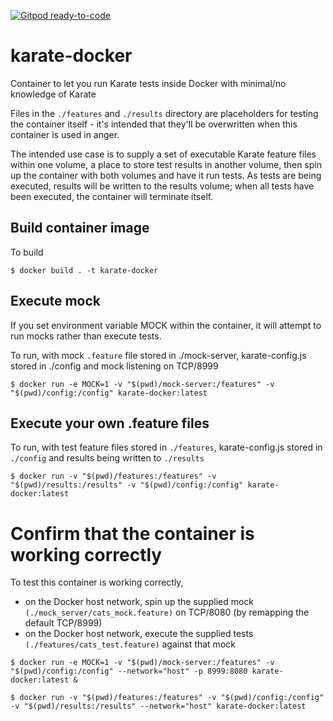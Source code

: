 [![Gitpod ready-to-code](https://img.shields.io/badge/Gitpod-ready--to--code-blue?logo=gitpod)](https://gitpod.io/#https://github.com/monch1962/karate-docker)

# karate-docker

Container to let you run Karate tests inside Docker with minimal/no knowledge of Karate

Files in the `./features` and `./results` directory are placeholders for testing the container itself - it's intended that they'll be overwritten when this container is used in anger.

The intended use case is to supply a set of executable Karate feature files within one volume, a place to store test results in another volume, then spin up the container with both volumes and have it run tests. As tests are being executed, results will be written to the results volume; when all tests have been executed, the container will terminate itself.

## Build container image

To build

`$ docker build . -t karate-docker`

## Execute mock

If you set environment variable MOCK within the container, it will attempt to run mocks rather than execute tests.

To run, with mock `.feature` file stored in ./mock-server, karate-config.js stored in ./config and mock listening on TCP/8999

`$ docker run -e MOCK=1 -v "$(pwd)/mock-server:/features" -v "$(pwd)/config:/config" karate-docker:latest`

## Execute your own .feature files

To run, with test feature files stored in `./features`, karate-config.js stored in `./config` and results being written to `./results`

`$ docker run -v "$(pwd)/features:/features" -v "$(pwd)/results:/results" -v "$(pwd)/config:/config" karate-docker:latest`

# Confirm that the container is working correctly

To test this container is working correctly,
- on the Docker host network, spin up the supplied mock `(./mock_server/cats_mock.feature)` on TCP/8080 (by remapping the default TCP/8999)
- on the Docker host network, execute the supplied tests `(./features/cats_test.feature)` against that mock

`$ docker run -e MOCK=1 -v "$(pwd)/mock-server:/features" -v "$(pwd)/config:/config" --network="host" -p 8999:8080 karate-docker:latest &`

`$ docker run -v "$(pwd)/features:/features" -v "$(pwd)/config:/config" -v "$(pwd)/results:/results" --network="host" karate-docker:latest`

